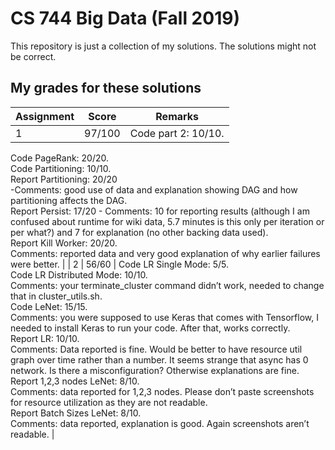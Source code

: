 # CS 744 Big Data (Fall 2019)
This repository is just a collection of my solutions. The solutions might not be correct.

## My grades for these solutions

| Assignment    | Score         | Remarks |
| ------------- | ------------- | ------- |
| 1             | 97/100         | Code part 2: 10/10.<br>
Code PageRank: 20/20.<br>
Code Partitioning: 10/10.<br>
Report Partitioning: 20/20<br>-Comments: good use of data and explanation showing DAG and how partitioning affects the DAG.<br>
Report Persist: 17/20 - Comments: 10 for reporting results (although I am confused about runtime for wiki data, 5.7 minutes is this only per iteration or per what?) and 7 for explanation (no other backing data used).<br>
Report Kill Worker: 20/20.<br>Comments: reported data and very good explanation of why earlier failures were better.    |
| 2             | 56/60         | Code LR Single Mode: 5/5.<br>
Code LR Distributed Mode: 10/10.<br>Comments: your terminate_cluster command didn’t work, needed to change that in cluster_utils.sh.<br>
Code LeNet: 15/15.<br>Comments: you were supposed to use Keras that comes with Tensorflow, I needed to install Keras to run your code. After that, works correctly.<br>
Report LR: 10/10.<br>Comments: Data reported is fine. Would be better to have resource util graph over time rather than a number. It seems strange that async has 0 network. Is there a misconfiguration? Otherwise explanations are fine.<br>
Report 1,2,3 nodes LeNet: 8/10.<br>Comments: data reported for 1,2,3 nodes. Please don’t paste screenshots for resource utilization as they are not readable.<br>
Report Batch Sizes LeNet: 8/10.<br>Comments: data reported, explanation is good. Again screenshots aren’t readable.    |
